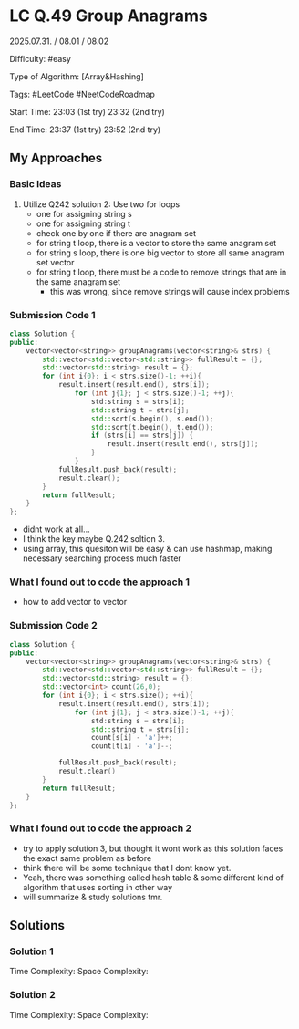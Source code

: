 # LC Q.49 Group Anagrams

2025.07.31. / 08.01 / 08.02

Difficulty: #easy

Type of Algorithm: [Array&Hashing]

Tags: #LeetCode #NeetCodeRoadmap

Start Time: 23:03 (1st try) 23:32 (2nd try)

End Time: 23:37 (1st try) 23:52 (2nd try)

## My Approaches

### Basic Ideas
1. Utilize Q242 solution 2: Use two for loops
    - one for assigning string s
    - one for assigning string t
    - check one by one if there are anagram set
    - for string t loop, there is a vector to store the same anagram set
    - for string s loop, there is one big vector to store all same anagram set vector
    - for string t loop, there must be a code to remove strings that are in the same anagram set
      - this was wrong, since remove strings will cause index problems

### Submission Code 1
~~~cpp
class Solution {
public:
    vector<vector<string>> groupAnagrams(vector<string>& strs) {
        std::vector<std::vector<std::string>> fullResult = {};
        std::vector<std::string> result = {};
        for (int i{0}; i < strs.size()-1; ++i){
            result.insert(result.end(), strs[i]);
                for (int j{1}; j < strs.size()-1; ++j){
                    std:string s = strs[i];
                    std::string t = strs[j];
                    std::sort(s.begin(), s.end());
                    std::sort(t.begin(), t.end());
                    if (strs[i] == strs[j]) {
                        result.insert(result.end(), strs[j]);
                    }
                }
            fullResult.push_back(result);
            result.clear();
        }
        return fullResult;
    }
};
~~~
- didnt work at all...
- I think the key maybe Q.242 soltion 3.
- using array, this quesiton will be easy & can use hashmap, making necessary searching process much faster

### What I found out to code the approach 1
- how to add vector to vector

### Submission Code 2
~~~cpp
class Solution {
public:
    vector<vector<string>> groupAnagrams(vector<string>& strs) {
        std::vector<std::vector<std::string>> fullResult = {};
        std::vector<std::string> result = {};
        std::vector<int> count(26,0);
        for (int i{0}; i < strs.size(); ++i){
            result.insert(result.end(), strs[i]);
                for (int j{1}; j < strs.size()-1; ++j){
                    std:string s = strs[i];
                    std::string t = strs[j];
                    count[s[i] - 'a']++;
                    count[t[i] - 'a']--;

            fullResult.push_back(result);
            result.clear()
        }
        return fullResult;
    }
};
~~~

### What I found out to code the approach 2
- try to apply solution 3, but thought it wont work as this solution faces the exact same problem as before
- think there will be some technique that I dont know yet.
- Yeah, there was something called hash table & some different kind of algorithm that uses sorting in other way
- will summarize & study solutions tmr. 

## Solutions

### Solution 1



Time Complexity: 
Space Complexity: 

### Solution 2


Time Complexity: 
Space Complexity: 